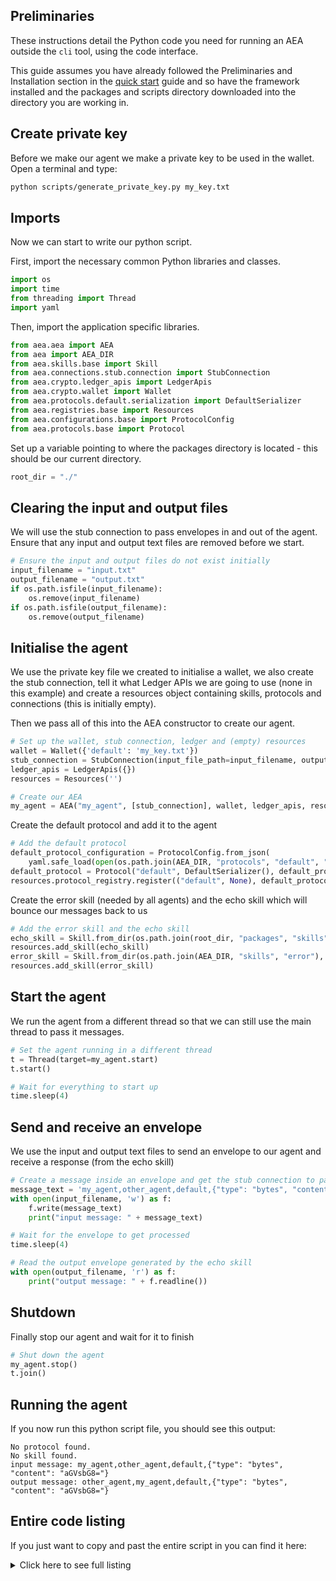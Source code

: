 ## Preliminaries

These instructions detail the Python code you need for running an AEA outside the `cli` tool, using the code interface. 

  
This guide assumes you have already followed the Preliminaries and Installation section in the [quick start](quickstart.md) guide and so have the framework installed and the packages and scripts directory downloaded into the directory you are working in.


## Create private key
Before we make our agent we make a private key to be used in the wallet. Open a terminal and type:
    
``` bash
python scripts/generate_private_key.py my_key.txt
```

## Imports

Now we can start to write our python script. 

First, import the necessary common Python libraries and classes.

``` python
import os
import time
from threading import Thread
import yaml
```

Then, import the application specific libraries.

``` python
from aea.aea import AEA
from aea import AEA_DIR
from aea.skills.base import Skill
from aea.connections.stub.connection import StubConnection
from aea.crypto.ledger_apis import LedgerApis
from aea.crypto.wallet import Wallet
from aea.protocols.default.serialization import DefaultSerializer
from aea.registries.base import Resources
from aea.configurations.base import ProtocolConfig
from aea.protocols.base import Protocol
```

Set up a variable pointing to where the packages directory is located - this should be our current directory. 
``` python
root_dir = "./"
```

## Clearing the input and output files
We will use the stub connection to pass envelopes in and out of the agent. Ensure that any input and output text files are removed before we start.
``` python
# Ensure the input and output files do not exist initially
input_filename = "input.txt"
output_filename = "output.txt"
if os.path.isfile(input_filename):
    os.remove(input_filename)
if os.path.isfile(output_filename):
    os.remove(output_filename)
```

## Initialise the agent
We use the private key file we created to initialise a wallet, we also create the stub connection, tell it what Ledger APIs we are going to use (none in this example) and create a resources object containing skills, protocols and connections (this is initially empty). 

Then we pass all of this into the AEA constructor to create our agent.
``` python
# Set up the wallet, stub connection, ledger and (empty) resources
wallet = Wallet({'default': 'my_key.txt'})
stub_connection = StubConnection(input_file_path=input_filename, output_file_path=output_filename)
ledger_apis = LedgerApis({})
resources = Resources('')

# Create our AEA
my_agent = AEA("my_agent", [stub_connection], wallet, ledger_apis, resources)
```

Create the default protocol and add it to the agent
``` python
# Add the default protocol
default_protocol_configuration = ProtocolConfig.from_json(
    yaml.safe_load(open(os.path.join(AEA_DIR, "protocols", "default", "protocol.yaml"))))
default_protocol = Protocol("default", DefaultSerializer(), default_protocol_configuration)
resources.protocol_registry.register(("default", None), default_protocol)
```

Create the error skill (needed by all agents) and the echo skill which will bounce our messages back to us
``` python
# Add the error skill and the echo skill
echo_skill = Skill.from_dir(os.path.join(root_dir, "packages", "skills", "echo"), my_agent.context)
resources.add_skill(echo_skill)
error_skill = Skill.from_dir(os.path.join(AEA_DIR, "skills", "error"), my_agent.context)
resources.add_skill(error_skill)
```

## Start the agent
We run the agent from a different thread so that we can still use the main thread to pass it messages.
``` python
# Set the agent running in a different thread
t = Thread(target=my_agent.start)
t.start()

# Wait for everything to start up
time.sleep(4)
```

## Send and receive an envelope
We use the input and output text files to send an envelope to our agent and receive a response (from the echo skill)
``` python
# Create a message inside an envelope and get the stub connection to pass it on to the echo skill
message_text = 'my_agent,other_agent,default,{"type": "bytes", "content": "aGVsbG8="}'
with open(input_filename, 'w') as f:
    f.write(message_text)
    print("input message: " + message_text)

# Wait for the envelope to get processed
time.sleep(4)

# Read the output envelope generated by the echo skill
with open(output_filename, 'r') as f:
    print("output message: " + f.readline())
```

## Shutdown
Finally stop our agent and wait for it to finish
``` python
# Shut down the agent
my_agent.stop()
t.join()
```

## Running the agent
If you now run this python script file, you should see this output:

    No protocol found.
    No skill found.
    input message: my_agent,other_agent,default,{"type": "bytes", "content": "aGVsbG8="}
    output message: other_agent,my_agent,default,{"type": "bytes", "content": "aGVsbG8="}


## Entire code listing
If you just want to copy and past the entire script in you can find it here:

<details><summary>Click here to see full listing</summary>
<p>

```python
import os
import time
from threading import Thread
import yaml

from aea.aea import AEA
from aea import AEA_DIR
from aea.skills.base import Skill
from aea.connections.stub.connection import StubConnection
from aea.crypto.ledger_apis import LedgerApis
from aea.crypto.wallet import Wallet
from aea.protocols.default.serialization import DefaultSerializer
from aea.registries.base import Resources
from aea.configurations.base import ProtocolConfig
from aea.protocols.base import Protocol

root_dir = "./"

# Ensure the input and output files do not exist initially
input_filename = "input.txt"
output_filename = "output.txt"
if os.path.isfile(input_filename):
    os.remove(input_filename)
if os.path.isfile(output_filename):
    os.remove(output_filename)

# set up the Wallet, stub connection, ledger and (empty) resources
wallet = Wallet({'default': 'my_key.txt'})
stub_connection = StubConnection(input_file_path=input_filename, output_file_path=output_filename)
ledger_apis = LedgerApis({})
resources = Resources('')

# Create our AEA
my_agent = AEA("my_agent", [stub_connection], wallet, ledger_apis, resources)

# Add the default protocol
default_protocol_configuration = ProtocolConfig.from_json(
    yaml.safe_load(open(os.path.join(AEA_DIR, "protocols", "default", "protocol.yaml"))))
default_protocol = Protocol("default", DefaultSerializer(), default_protocol_configuration)
resources.protocol_registry.register(("default", None), default_protocol)

# Add the error skill and the echo skill
echo_skill = Skill.from_dir(os.path.join(root_dir, "packages/", "skills", "echo"), my_agent.context)
resources.add_skill(echo_skill)
error_skill = Skill.from_dir(os.path.join(AEA_DIR, "skills", "error"), my_agent.context)
resources.add_skill(error_skill)

# Set the agent running in a different thread
t = Thread(target=my_agent.start)
t.start()

# Wait for everything to start up
time.sleep(4)

# Create a message inside an envelope and get the stub connection to pass it on to the echo skill
message_text = 'my_agent,other_agent,default,{"type": "bytes", "content": "aGVsbG8="}'
with open(input_filename, 'w') as f:
    f.write(message_text)
    print("input message: " + message_text)

# Wait for the envelope to get processed
time.sleep(4)

# Read the output envelope generated by the echo skill
with open(output_filename, 'r') as f:
    print("output message: " + f.readline())

# Shut down the agent
my_agent.stop()
t.join()
t = None

```
</p>
</details>

<br />